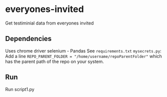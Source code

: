 # everyones-invited
 Get testiminial data from everyones invited


## Dependencies

Uses chrome driver selenium - 
Pandas
See `requirements.txt`
`mysecrets.py`: Add a line `REPO_PARENT_FOLDER = "/home/username/repoParentFolder"` which has the parent path of the repo on your system.

## Run

Run script1.py

